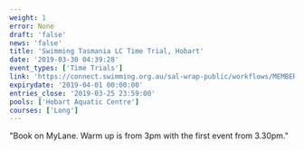 ```yaml
---
weight: 1
error: None
draft: 'false'
news: 'false'
title: 'Swimming Tasmania LC Time Trial, Hobart'
date: '2019-03-30 04:39:28'
event_types: ['Time Trials']
link: 'https://connect.swimming.org.au/sal-wrap-public/workflows/MEMBER.EVENT.DETAIL?dbWorkflowKey=018255'
expirydate: '2019-04-01 00:00:00'
entries_close: '2019-03-25 23:59:00'
pools: ['Hobart Aquatic Centre']
courses: ['Long']
---
```

"Book on MyLane.
Warm up is from 3pm with the first event from 3.30pm."
